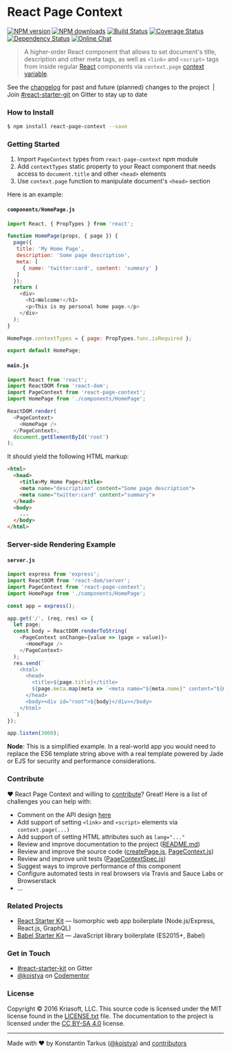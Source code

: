 # React Page Context

[![NPM version](http://img.shields.io/npm/v/react-page-context.svg?style=flat-square)](https://www.npmjs.com/package/react-page-context)
[![NPM downloads](http://img.shields.io/npm/dm/react-page-context.svg?style=flat-square)](https://www.npmjs.com/package/react-page-context)
[![Build Status](http://img.shields.io/travis/kriasoft/react-page-context/master.svg?style=flat-square)](https://travis-ci.org/kriasoft/react-page-context)
[![Coverage Status](https://img.shields.io/coveralls/kriasoft/react-page-context.svg?style=flat-square)](https://coveralls.io/github/kriasoft/react-page-context)
[![Dependency Status](http://img.shields.io/david/kriasoft/react-page-context.svg?style=flat-square)](https://david-dm.org/kriasoft/react-page-context)
[![Online Chat](http://img.shields.io/badge/chat_room-%23react--starter--kit-blue.svg?style=flat-square)](https://gitter.im/kriasoft/react-starter-kit)

> A higher-order React component that allows to set document's title, description and other meta
> tags, as well as `<link>` and `<script>` tags from inside regular [React](https://facebook.github.io/react/)
> components via `context.page` [context variable](https://facebook.github.io/react/docs/context).

See the [changelog](CHANGELOG.md) for past and future (planned) changes to the project &nbsp;|&nbsp;
Join [#react-starter-git](https://gitter.im/kriasoft/react-starter-kit) on Gitter to stay up to date

### How to Install

```sh
$ npm install react-page-context --save
```

### Getting Started

1. Import `PageContext` types from `react-page-context` npm module
2. Add `contextTypes` static property to your React component that needs access to
   `document.title` and other `<head>` elements
3. Use `context.page` function to manipulate document's `<head>` section

Here is an example:

#### `components/HomePage.js`

```js
import React, { PropTypes } from 'react';

function HomePage(props, { page }) {
  page({
   title: 'My Home Page',
   description: 'Some page description',
   meta: [
     { name: 'twitter:card', content: 'summary' }
   ]
  });
  return (
    <div>
      <h1>Welcome!</h1>
      <p>This is my personal home page.</p>
    </div>
  );
}

HomePage.contextTypes = { page: PropTypes.func.isRequired };

export default HomePage;
```

#### `main.js`

```js
import React from 'react';
import ReactDOM from 'react-dom';
import PageContext from 'react-page-context';
import HomePage from './components/HomePage';

ReactDOM.render(
  <PageContext>
    <HomePage />
  </PageContext>,
  document.getElementById('root')
);
```

It should yield the following HTML markup:

```html
<html>
  <head>
    <title>My Home Page</title>
    <meta name="description" content="Some page description">
    <meta name="twitter:card" content="summary">
  </head>
  <body>
    ...
  </body>
</html>
```

### Server-side Rendering Example

#### `server.js`

```js
import express from 'express';
import ReactDOM from 'react-dom/server';
import PageContext from 'react-page-context';
import HomePage from './components/HomePage';

const app = express();

app.get('/', (req, res) => {
  let page;
  const body = ReactDOM.renderToString(
    <PageContext onChange={value => (page = value)}>
      <HomePage />
    </PageContext>
  );
  res.send(`
    <html>
      <head>
        <title>${page.title}</title>
        ${page.meta.map(meta => `<meta name="${meta.name}" content="${meta.content}">`)}
      </head>
      <body><div id="root">${body}</div></body>
    </html>
  `)
});

app.listen(3000);
```

**Node**: This is a simplified example. In a real-world app you would need to replace the ES6
template string above with a real template powered by Jade or EJS for security and performance
considerations.

### Contribute

♥ React Page Context and willing to [contribute](CONTRIBUTE.md)? Great! Here is a list of
challenges you can help with:

* Comment on the API design [here](https://github.com/kriasoft/react-page-context/issues/1)
* Add support of setting `<link>` and `<script>` elements via `context.page(...)`
* Add support of setting HTML attributes such as `lang="..."`
* Review and improve documentation to the project ([README.md](README.md))
* Review and improve the source code ([createPage.js](src/createPage.js), [PageContext.js](src/PageContext.js))
* Review and improve unit tests ([PageContextSpec.js](test/PageContextSpec.js))
* Suggest ways to improve performance of this component
* Configure automated tests in real browsers via Travis and Sauce Labs or Browserstack
* ...

### Related Projects

* [React Starter Kit](https://github.com/kriasoft/react-starter-kit) — Isomorphic web app boilerplate (Node.js/Express, React.js, GraphQL)
* [Babel Starter Kit](https://github.com/kriasoft/react-starter-kit) — JavaScript library boilerplate (ES2015+, Babel)

### Get in Touch

* [#react-starter-kit](https://gitter.im/kriasoft/react-starter-kit) on Gitter
* [@koistya](https://twitter.com/koistya) on [Codementor](https://www.codementor.io/koistya)

### License

Copyright © 2016 Kriasoft, LLC. This source code is licensed under the MIT license found in 
the [LICENSE.txt](https://github.com/kriasoft/react-starter-kit/blob/master/LICENSE.txt) file.
The documentation to the project is licensed under the [CC BY-SA 4.0](http://creativecommons.org/licenses/by-sa/4.0/)
license.

---
Made with ♥ by Konstantin Tarkus ([@koistya](https://twitter.com/koistya)) and [contributors](https://github.com/kriasoft/react-page-context/graphs/contributors)
